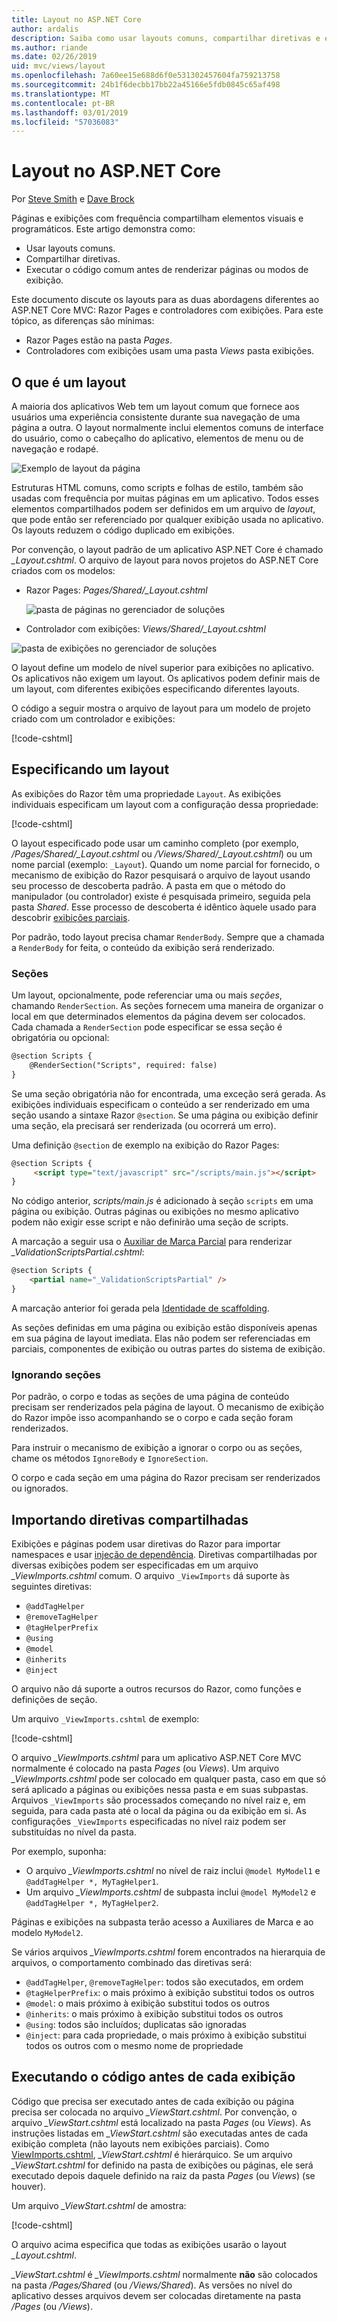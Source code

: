 ```yaml
---
title: Layout no ASP.NET Core
author: ardalis
description: Saiba como usar layouts comuns, compartilhar diretivas e executar um código comum antes de renderizar exibições em um aplicativo ASP.NET Core.
ms.author: riande
ms.date: 02/26/2019
uid: mvc/views/layout
ms.openlocfilehash: 7a60ee15e688d6f0e531302457604fa759213758
ms.sourcegitcommit: 24b1f6decbb17bb22a45166e5fdb0845c65af498
ms.translationtype: MT
ms.contentlocale: pt-BR
ms.lasthandoff: 03/01/2019
ms.locfileid: "57036083"
---
```

# <a name="layout-in-aspnet-core"></a>Layout no ASP.NET Core

Por [Steve Smith](https://ardalis.com/) e [Dave Brock](https://twitter.com/daveabrock)

Páginas e exibições com frequência compartilham elementos visuais e programáticos. Este artigo demonstra como:

* Usar layouts comuns.
* Compartilhar diretivas.
* Executar o código comum antes de renderizar páginas ou modos de exibição.

Este documento discute os layouts para as duas abordagens diferentes ao ASP.NET Core MVC: Razor Pages e controladores com exibições. Para este tópico, as diferenças são mínimas:

* Razor Pages estão na pasta *Pages*.
* Controladores com exibições usam uma pasta *Views* pasta exibições.

## <a name="what-is-a-layout"></a>O que é um layout

A maioria dos aplicativos Web tem um layout comum que fornece aos usuários uma experiência consistente durante sua navegação de uma página a outra. O layout normalmente inclui elementos comuns de interface do usuário, como o cabeçalho do aplicativo, elementos de menu ou de navegação e rodapé.

![Exemplo de layout da página](layout/_static/page-layout.png)

Estruturas HTML comuns, como scripts e folhas de estilo, também são usadas com frequência por muitas páginas em um aplicativo. Todos esses elementos compartilhados podem ser definidos em um arquivo de *layout*, que pode então ser referenciado por qualquer exibição usada no aplicativo. Os layouts reduzem o código duplicado em exibições.

Por convenção, o layout padrão de um aplicativo ASP.NET Core é chamado *_Layout.cshtml*. O arquivo de layout para novos projetos do ASP.NET Core criados com os modelos:

* Razor Pages: *Pages/Shared/_Layout.cshtml*

  ![pasta de páginas no gerenciador de soluções](layout/_static/rp-web-project-views.png)

* Controlador com exibições: *Views/Shared/_Layout.cshtml*

 ![pasta de exibições no gerenciador de soluções](layout/_static/mvc-web-project-views.png)

O layout define um modelo de nível superior para exibições no aplicativo. Os aplicativos não exigem um layout. Os aplicativos podem definir mais de um layout, com diferentes exibições especificando diferentes layouts.

O código a seguir mostra o arquivo de layout para um modelo de projeto criado com um controlador e exibições:

[!code-cshtml[](~/common/samples/WebApplication1/Views/Shared/_Layout.cshtml?highlight=44,72)]

## <a name="specifying-a-layout"></a>Especificando um layout

As exibições do Razor têm uma propriedade `Layout`. As exibições individuais especificam um layout com a configuração dessa propriedade:

[!code-cshtml[](../../common/samples/WebApplication1/Views/_ViewStart.cshtml?highlight=2)]

O layout especificado pode usar um caminho completo (por exemplo, */Pages/Shared/_Layout.cshtml* ou */Views/Shared/_Layout.cshtml*) ou um nome parcial (exemplo: `_Layout`). Quando um nome parcial for fornecido, o mecanismo de exibição do Razor pesquisará o arquivo de layout usando seu processo de descoberta padrão. A pasta em que o método do manipulador (ou controlador) existe é pesquisada primeiro, seguida pela pasta *Shared*. Esse processo de descoberta é idêntico àquele usado para descobrir [exibições parciais](xref:mvc/views/partial#partial-view-discovery).

Por padrão, todo layout precisa chamar `RenderBody`. Sempre que a chamada a `RenderBody` for feita, o conteúdo da exibição será renderizado.

<a name="layout-sections-label"></a>

### <a name="sections"></a>Seções

Um layout, opcionalmente, pode referenciar uma ou mais *seções*, chamando `RenderSection`. As seções fornecem uma maneira de organizar o local em que determinados elementos da página devem ser colocados. Cada chamada a `RenderSection` pode especificar se essa seção é obrigatória ou opcional:

```html
@section Scripts {
    @RenderSection("Scripts", required: false)
}
```

Se uma seção obrigatória não for encontrada, uma exceção será gerada. As exibições individuais especificam o conteúdo a ser renderizado em uma seção usando a sintaxe Razor `@section`. Se uma página ou exibição definir uma seção, ela precisará ser renderizada (ou ocorrerá um erro).

Uma definição `@section` de exemplo na exibição do Razor Pages:

```html
@section Scripts {
     <script type="text/javascript" src="/scripts/main.js"></script>
}
```

No código anterior, *scripts/main.js* é adicionado à seção `scripts` em uma página ou exibição. Outras páginas ou exibições no mesmo aplicativo podem não exigir esse script e não definirão uma seção de scripts.

A marcação a seguir usa o [Auxiliar de Marca Parcial](xref:mvc/views/tag-helpers/builtin-th/partial-tag-helper) para renderizar *_ValidationScriptsPartial.cshtml*:

```html
@section Scripts {
    <partial name="_ValidationScriptsPartial" />
}
```

A marcação anterior foi gerada pela [Identidade de scaffolding](xref:security/authentication/scaffold-identity).

As seções definidas em uma página ou exibição estão disponíveis apenas em sua página de layout imediata. Elas não podem ser referenciadas em parciais, componentes de exibição ou outras partes do sistema de exibição.

### <a name="ignoring-sections"></a>Ignorando seções

Por padrão, o corpo e todas as seções de uma página de conteúdo precisam ser renderizados pela página de layout. O mecanismo de exibição do Razor impõe isso acompanhando se o corpo e cada seção foram renderizados.

Para instruir o mecanismo de exibição a ignorar o corpo ou as seções, chame os métodos `IgnoreBody` e `IgnoreSection`.

O corpo e cada seção em uma página do Razor precisam ser renderizados ou ignorados.

<a name="viewimports"></a>

## <a name="importing-shared-directives"></a>Importando diretivas compartilhadas

Exibições e páginas podem usar diretivas do Razor para importar namespaces e usar [injeção de dependência](dependency-injection.md). Diretivas compartilhadas por diversas exibições podem ser especificadas em um arquivo *_ViewImports.cshtml* comum. O arquivo `_ViewImports` dá suporte às seguintes diretivas:

* `@addTagHelper`
* `@removeTagHelper`
* `@tagHelperPrefix`
* `@using`
* `@model`
* `@inherits`
* `@inject`

O arquivo não dá suporte a outros recursos do Razor, como funções e definições de seção.

Um arquivo `_ViewImports.cshtml` de exemplo:

[!code-cshtml[](../../common/samples/WebApplication1/Views/_ViewImports.cshtml)]

O arquivo *_ViewImports.cshtml* para um aplicativo ASP.NET Core MVC normalmente é colocado na pasta *Pages* (ou *Views*). Um arquivo *_ViewImports.cshtml* pode ser colocado em qualquer pasta, caso em que só será aplicado a páginas ou exibições nessa pasta e em suas subpastas. Arquivos `_ViewImports` são processados começando no nível raiz e, em seguida, para cada pasta até o local da página ou da exibição em si. As configurações `_ViewImports` especificadas no nível raiz podem ser substituídas no nível da pasta.

Por exemplo, suponha:

* O arquivo *_ViewImports.cshtml* no nível de raiz inclui `@model MyModel1` e `@addTagHelper *, MyTagHelper1`.
* Um arquivo *_ViewImports.cshtml* de subpasta inclui `@model MyModel2` e `@addTagHelper *, MyTagHelper2`.

Páginas e exibições na subpasta terão acesso a Auxiliares de Marca e ao modelo `MyModel2`.

Se vários arquivos *_ViewImports.cshtml* forem encontrados na hierarquia de arquivos, o comportamento combinado das diretivas será:

* `@addTagHelper`, `@removeTagHelper`: todos são executados, em ordem
* `@tagHelperPrefix`: o mais próximo à exibição substitui todos os outros
* `@model`: o mais próximo à exibição substitui todos os outros
* `@inherits`: o mais próximo à exibição substitui todos os outros
* `@using`: todos são incluídos; duplicatas são ignoradas
* `@inject`: para cada propriedade, o mais próximo à exibição substitui todos os outros com o mesmo nome de propriedade

<a name="viewstart"></a>

## <a name="running-code-before-each-view"></a>Executando o código antes de cada exibição

Código que precisa ser executado antes de cada exibição ou página precisa ser colocada no arquivo *_ViewStart.cshtml*. Por convenção, o arquivo *_ViewStart.cshtml* está localizado na pasta *Pages* (ou *Views*). As instruções listadas em *_ViewStart.cshtml* são executadas antes de cada exibição completa (não layouts nem exibições parciais). Como [ViewImports.cshtml](xref:mvc/views/layout#viewimports), *_ViewStart.cshtml* é hierárquico. Se um arquivo *_ViewStart.cshtml* for definido na pasta de exibições ou páginas, ele será executado depois daquele definido na raiz da pasta *Pages* (ou *Views*) (se houver).

Um arquivo *_ViewStart.cshtml* de amostra:

[!code-cshtml[](../../common/samples/WebApplication1/Views/_ViewStart.cshtml)]

O arquivo acima especifica que todas as exibições usarão o layout *_Layout.cshtml*.

*_ViewStart.cshtml* é *_ViewImports.cshtml* normalmente **não** são colocados na pasta */Pages/Shared* (ou */Views/Shared*). As versões no nível do aplicativo desses arquivos devem ser colocadas diretamente na pasta */Pages* (ou */Views*).
